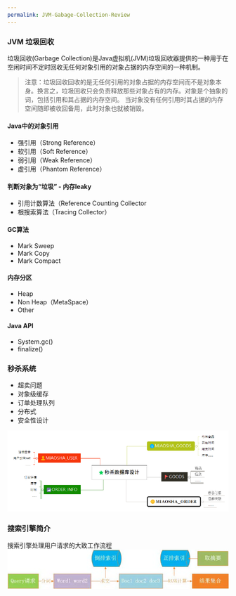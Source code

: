 ```yaml
---
permalink: JVM-Gabage-Collection-Review
---
```


### JVM 垃圾回收
垃圾回收(Garbage Collection)是Java虚拟机(JVM)垃圾回收器提供的一种用于在空闲时间不定时回收无任何对象引用的对象占据的内存空间的一种机制。

> 注意：垃圾回收回收的是无任何引用的对象占据的内存空间而不是对象本身。换言之，垃圾回收只会负责释放那些对象占有的内存。对象是个抽象的词，包括引用和其占据的内存空间。
当对象没有任何引用时其占据的内存空间随即被收回备用，此时对象也就被销毁。

#### Java中的对象引用
* 强引用（Strong Reference）
* 软引用（Soft Reference）
* 弱引用（Weak Reference）
* 虚引用（Phantom Reference）

#### 判断对象为“垃圾” - 内存leaky
* 引用计数算法（Reference Counting Collector
* 根搜索算法（Tracing Collector）

#### GC算法
* Mark Sweep
* Mark Copy
* Mark Compact

#### 内存分区
* Heap
* Non Heap（MetaSpace）
* Other

#### Java API
* System.gc()
* finalize()

### 秒杀系统
* 超卖问题
* 对象级缓存
* 订单处理队列
* 分布式
* 安全性设计

![](/assets/img/blogs/2020-08-01/miaoshaDB.png)

### 搜索引擎简介
搜索引擎处理用户请求的大致工作流程
![](/assets/img/blogs/2020-08-01/searchEngine.png)
